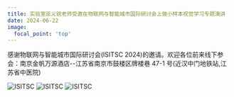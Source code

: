 ```yaml
---
title: 实验室巫义锐老师受邀在物联网与智能城市国际研讨会上做小样本视觉学习专题演讲
date: 2024-06-22
image:
  focal_point: 'top'
---
```


感谢物联网与智能城市国际研讨会(ISITSC 2024)的邀请。欢迎各位前来线下参会：南京金帆万源酒店--江苏省南京市鼓楼区牌楼巷 47-1 号(近汉中门地铁站,江苏省中医院)
<!--more-->

![ISITSC](\news\6-22-isitsc-1.jpg)
![ISITSC](\news\6-22-isitsc-2.jpg)
![ISITSC](\news\6-22-isitsc-3.jpg)



